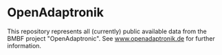 # OpenAdaptronik
This repository represents all (currently) public available data from the BMBF project "OpenAdaptronic".
See www.openadaptronik.de for further information.
